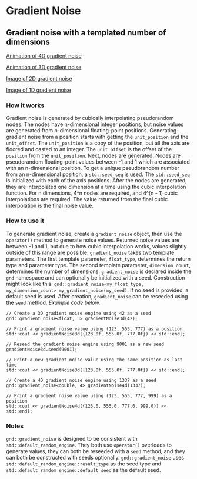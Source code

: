 # Gradient Noise
## Gradient noise with a templated number of dimensions

[Animation of 4D gradient noise](http://i.imgur.com/MgTW1Og.mp4)

[Animation of 3D gradient noise](http://i.imgur.com/bvJ1E7h.mp4)

[Image of 2D gradient noise](http://i.imgur.com/RO3qT7k.png)

[Image of 1D gradient noise](http://i.imgur.com/iClvq3j.png)
  
### How it works
Gradient noise is generated by cubically interpolating pseudorandom nodes. The nodes have n-dimensional integer positions, but noise values are generated from n-dimensional floating-point positions. Generating gradient noise from a position starts with getting the `unit_position` and the `unit_offset`. The `unit_position` is a copy of the position, but all the axis are floored and casted to an integer. The `unit_offset` is the offset of the `position` from the `unit_position`. Next, nodes are generated. Nodes are pseudorandom floating-point values between -1 and 1 which are associated with an n-dimensional position. To get a unique pseudorandom number from an n-dimensional position, a `std::seed_seq` is used. The `std::seed_seq` is initialized with each of the axis positions. After the nodes are generated, they are interpolated one dimension at a time using the cubic interpolation function. For n dimensions, 4^n nodes are required, and 4^(n - 1) cubic interpolations are required. The value returned from the final cubic interpolation is the final noise value.
  
### How to use it
To generate gradient noise, create a `gradient_noise` object, then use the `operator()` method to generate noise values. Returned noise values are between -1 and 1, but due to how cubic interpolation works, values slightly outside of this range are possible.
`gradient_noise` takes two template parameters. The first template parameter, `float_type`, determines the return type and parameter type. The second template parameter, `dimension_count`, determines the number of dimensions. `gradient_noise` is declared inside the `gnd` namespace and can optionally be initialized with a seed. Construction might look like this: `gnd::gradient_noise<my_float_type, my_dimension_count> my_gradient_noise(my_seed)`. If no seed is provided, a default seed is used. After creation, `gradient_noise` can be reseeded using the `seed` method. *Example code below.*
```
// Create a 3D gradient noise engine using 42 as a seed
gnd::gradient_noise<float, 3> gradientNoise3d(42);

// Print a gradient noise value using (123, 555, 777) as a position
std::cout << gradientNoise3d({123.0f, 555.0f, 777.0f}) << std::endl; 

// Reseed the gradient noise engine using 9001 as a new seed
gradientNoise3d.seed(9001); 

// Print a new gradient noise value using the same position as last time
std::cout << gradientNoise3d({123.0f, 555.0f, 777.0f}) << std::endl; 

// Create a 4D gradient noise engine using 1337 as a seed
gnd::gradient_noise<double, 4> gradientNoise4d(1337); 

// Print a gradient noise value using (123, 555, 777, 999) as a position
std::cout << gradientNoise4d({123.0, 555.0, 777.0, 999.0}) << std::endl;
```

### Notes
`gnd::gradient_noise` is designed to be consistent with `std::default_random_engine`. They both use `operator()` overloads to generate values, they can both be reseeded with a `seed` method, and they can both be constructed with seeds optionally. `gnd::gradient_noise` uses `std::default_random_engine::result_type` as the seed type and `std::default_random_engine::default_seed` as the default seed.
